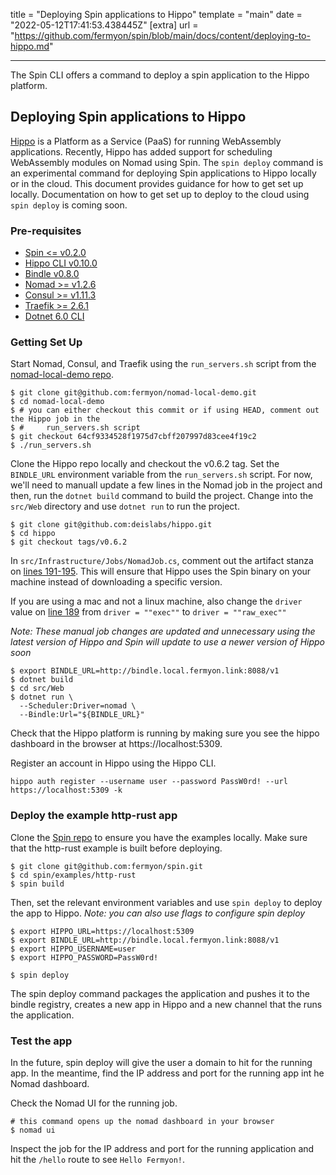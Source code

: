 title = "Deploying Spin applications to Hippo"
template = "main"
date = "2022-05-12T17:41:53.438445Z"
[extra]
url = "https://github.com/fermyon/spin/blob/main/docs/content/deploying-to-hippo.md"

---

The Spin CLI offers a command to deploy a spin application to the Hippo platform.

## Deploying Spin applications to Hippo

[Hippo](https://github.com/deislabs/hippo) is a Platform as a Service (PaaS) for running WebAssembly applications. Recently,
Hippo has added support for scheduling WebAssembly modules on Nomad using Spin. The
`spin deploy` command is an experimental command for deploying Spin applications to
Hippo locally or in the cloud. This document provides guidance for how to get set up
locally. Documentation on how to get set up to deploy to the cloud using `spin deploy` is
coming soon.

### Pre-requisites

- [Spin <= v0.2.0](https://github.com/fermyon/spin/releases)
- [Hippo CLI v0.10.0](https://github.com/deislabs/hippo-cli/releases/tag/v0.10.0)
- [Bindle v0.8.0](https://github.com/deislabs/bindle/releases/tag/v0.8.0)
- [Nomad >= v1.2.6](https://www.nomadproject.io/)
- [Consul >= v1.11.3](https://www.consul.io/)
- [Traefik >= 2.6.1](https://github.com/traefik/traefik/releases)
- [Dotnet 6.0 CLI](https://dotnet.microsoft.com/en-us/download)

### Getting Set Up

Start Nomad, Consul, and Traefik using the `run_servers.sh` script from the [nomad-local-demo repo](https://github.com/fermyon/nomad-local-demo).

```
$ git clone git@github.com:fermyon/nomad-local-demo.git
$ cd nomad-local-demo
$ # you can either checkout this commit or if using HEAD, comment out the Hippo job in the
$ #     run_servers.sh script
$ git checkout 64cf9334528f1975d7cbff207997d83cee4f19c2
$ ./run_servers.sh
```

Clone the Hippo repo locally and checkout the v0.6.2 tag. Set the `BINDLE_URL` environment variable from the `run_servers.sh` script. For now, we'll need to manuall update a few lines in the Nomad job in the project and then, run the `dotnet build` command to build the project. Change into the `src/Web` directory and use `dotnet run` to run the project.

```
$ git clone git@github.com:deislabs/hippo.git
$ cd hippo
$ git checkout tags/v0.6.2
```

In `src/Infrastructure/Jobs/NomadJob.cs`, comment out the artifact stanza on [lines 191-195](https://github.com/deislabs/hippo/blob/v0.6.2/src/Infrastructure/Jobs/NomadJob.cs#L191-L195).
This will ensure that Hippo uses the Spin binary on your machine instead of downloading a specific version.

If you are using a mac and not a linux machine, also change the `driver` value on [line 189](https://github.com/deislabs/hippo/blob/v0.6.2/src/Infrastructure/Jobs/NomadJob.cs#L189) from `driver = ""exec""` to `driver = ""raw_exec""`

_Note: These manual job changes are updated and unnecessary using the latest version of Hippo and Spin will update to use a newer version of Hippo soon_

```
$ export BINDLE_URL=http://bindle.local.fermyon.link:8088/v1
$ dotnet build
$ cd src/Web
$ dotnet run \
  --Scheduler:Driver=nomad \
  --Bindle:Url="${BINDLE_URL}"
```

Check that the Hippo platform is running by making sure you see the hippo dashboard in the browser at https://localhost:5309.

Register an account in Hippo using the Hippo CLI.

```
hippo auth register --username user --password PassW0rd! --url https://localhost:5309 -k
```

### Deploy the example http-rust app

Clone the [Spin repo](https://github.com/fermyon/spin) to ensure you have the examples locally. Make sure that the http-rust example is built before deploying.

```
$ git clone git@github.com:fermyon/spin.git
$ cd spin/examples/http-rust
$ spin build
```

Then, set the relevant environment variables and use `spin deploy` to deploy the app to Hippo. _Note: you can also use flags to configure spin deploy_

```
$ export HIPPO_URL=https://localhost:5309
$ export BINDLE_URL=http://bindle.local.fermyon.link:8088/v1
$ export HIPPO_USERNAME=user
$ export HIPPO_PASSWORD=PassW0rd!

$ spin deploy

```

The spin deploy command packages the application and pushes it to the bindle registry, creates a new app in Hippo and a new channel that the runs the application.

### Test the app

In the future, spin deploy will give the user a domain to hit for the running app. In the meantime, find the IP address and port for the running app int he Nomad dashboard.

Check the Nomad UI for the running job.

```
# this command opens up the nomad dashboard in your browser
$ nomad ui
```

Inspect the job for the IP address and port for the running
application and hit the `/hello` route to see `Hello Fermyon!`.
